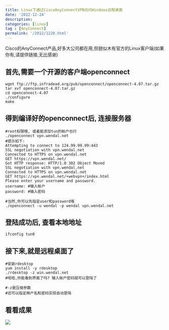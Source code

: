 ```yaml
---
title: Linux下通过CiscoAnyConnectVPN访问Windows远程桌面
date: '2012-12-24'
description:
categories: [linux]
tag : [AnyConnect]
permalink: '/2012/1228.html'
---
```


Cisco的AnyConnect产品,好多大公司都在用,但貌似木有官方的Linux客户端(如果你有,请提供链接,无比感谢)

首先,需要一个开源的客户端openconnect
----------------------------------
	wget ftp://ftp.infradead.org/pub/openconnect/openconnect-4.07.tar.gz
	tar xvf openconnect-4.07.tar.gz
	cd openconnect-4.07
	./configure
	make
    
得到编译好的openconnect后, 连接服务器
--------------------------------------------------------------

	#root权限哦, 或者能添加tun的帐户也行
	./openconnect vpn.wendal.net
	#提示如下:
	Attempting to connect to 124.99.99.99:443
	SSL negotiation with vpn.wendal.net
	Connected to HTTPS on vpn.wendal.net
	GET https://vpn.wendal.net/
	Got HTTP response: HTTP/1.0 302 Object Moved
	SSL negotiation with vpn.wendal.net
	Connected to HTTPS on vpn.wendal.net
	GET https://vpn.wendal.net/+webvpn+/index.html
	Please enter your username and password.
	username: #输入帐户
	password: #输入密码

	#当然,你可以先指定user和password咯
	./openconnect -u wendal -p wendal vpn.wendal.net

登陆成功后, 查看本地地址
----------------------

	ifconfig tun0

接下来,就是远程桌面了
-------------------

	#安装rdesktop
	yum install -y rdesktop
	./rdesktop -z win.wendal.net
	#哈哈,你能看到界面了吗? 输入帐户密码就可以登陆了

	#-z是压缩参数
	#还可以指定用户名和密码实现自动登陆

看看成果
-------

<img src="{{urls.media}}/2012/12/vpn_remote_desktop.jpg">
	
